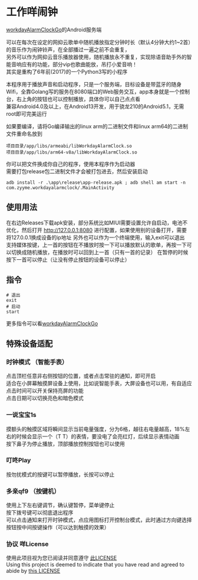# 工作咩闹钟
[workdayAlarmClockGo](https://github.com/zanjie1999/workdayAlarmClockGo)的Android服务端

可以在每次在设定的网抑云歌单中随机播放指定分钟时长（默认4分钟大约1~2首）的音乐作为闹钟铃声，在全部播过一遍之前不会重复，  
另外可以作为网抑云音乐播放器使用，随机播放永不重复，实现除语音助手外的智能音响应有的功能，部分vip也歌曲能放，吊打小爱音响！  
其实是重构了6年前(2017)的一个Python3写的小程序

本程序用于播放声音和启动程序，只是一个服务端，目标设备是带蓝牙的随身Wifi，全靠Golang写的服务在8080端口的Web服务交互，app本身就是一个控制台，右上角的按钮也可以控制播放，具体你可以自己点点看  
兼容Android4.0及以上，在Android13开发，用于骁龙210的Android5.1，无需root即可完美运行

如果要编译，请将Go编译输出的linux arm的二进制文件和linux arm64的二进制文件重命名放到
```
项目目录/app/libs/armeabi/libWorkdayAlarmClock.so
项目目录/app/libs/arm64-v8a/libWorkdayAlarmClock.so
```
你可以把文件换成你自己的程序，使用本程序作为启动器  
需要打包release包二进制文件才会被打包进去，然后安装启动  
```
adb install -r .\app\release\app-release.apk ; adb shell am start -n com.zyyme.workdayalarmclock/.MainActivity
```

## 使用用法
在右边Releases下载apk安装，部分系统比如MIUI需要设置允许自启动，电池不优化，然后打开 http://127.0.0.1:8080 进行配置，如果使用别的设备打开，需要将127.0.0.1换成设备的ip地址
另外也可以作为一个终端使用，输入exit可以退出  
支持媒体按键，上一首的按钮在不播放时按一下可以播放默认的歌单，再按一下可以切换成随机播放，在播放时可以回到上一首（只有一首的记录）
在暂停的时候按下一首可以停止（让没有停止按钮的设备可以停止）

## 指令
```shell
# 退出
exit
# 启动
start
```
更多指令可以看[workdayAlarmClockGo](https://github.com/zanjie1999/workdayAlarmClockGo)

## 特殊设备适配
### 时钟模式 （智能手表）  
点击顶栏任意非右侧按钮的位置，或者点击常驻的通知，即可开启  
适合在小屏幕触摸屏设备上使用，比如说智能手表，大屏设备也可以用，有自适应  
点击时间可以开关保持亮屏的功能  
点击日期可以切换亮色和暗色模式  

### 一说宝宝1s
摸额头的触摸区域将瞬间显示当前电量强度，分为6格，越往右电量越高，18%左右的时候会显示一个（T T）的表情，要没电了会亮红灯，后续显示表情动画  
按下鼻子为停止播放，顶部播放控制按钮也可以使用

### 叮咚Play
按勿扰模式的按键可以暂停播放，长按可以停止

### 多亲qf9 （按键机）  
使用上下左右键调节，确认键暂停，菜单键停止  
按下拨号键可以彻底退出程序  
可以点击通知来打开时钟模式，点应用图标打开控制台模式，此时通过方向键选择按钮按中间按键操作（可以达到触摸的效果）


### 协议 咩License
使用此项目视为您已阅读并同意遵守 [此LICENSE](https://github.com/zanjie1999/LICENSE)   
Using this project is deemed to indicate that you have read and agreed to abide by [this LICENSE](https://github.com/zanjie1999/LICENSE)   
